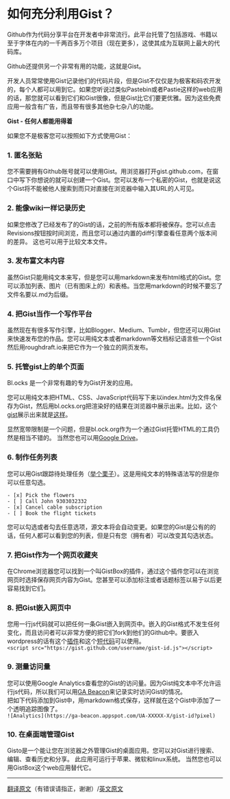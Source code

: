 # 如何充分利用Gist？
Github作为代码分享平台在开发者中非常流行。此平台托管了包括游戏、书籍以至于字体在内的一千两百多万个项目（现在更多），这使其成为互联网上最大的代码库。  

Github还提供另一个非常有用的功能，这就是Gist。  

开发人员常常使用Gist记录他们的代码片段，但是Gist不仅仅是为极客和码农开发的，每个人都可以用到它。如果您听说过类似Pastebin或者Pastie这样的web应用的话，那您就可以看到它们和Gist很像，但是Gist比它们要更优雅。因为这些免费应用一般含有广告，而且带有很多其他杂七杂八的功能。  

**Gist - 任何人都能用得着**  

如果您不是极客您可以按照如下方式使用Gist：  

### 1. 匿名张贴  
您不需要拥有Github账号就可以使用Gist。用浏览器打开gist.github.com，在窗口中写下你想说的就可以创建一个Gist。您可以发布一个私密的Gist，也就是说这个Gist将不能被他人搜索到而只对直接在浏览器中输入其URL的人可见。    

### 2. 能像wiki一样记录历史  
如果您修改了已经发布了的Gist的话，之前的所有版本都将被保存。您可以点击Revisions按钮按时间浏览，而且您可以通过内置的diff引擎查看任意两个版本间的差异。 这也可以用于比较文本文件。  

### 3. 发布富文本内容  
虽然Gist只能用纯文本来写，但是您可以用markdown来发布html格式的Gist。您可以添加列表、图片（已有图床上的）和表格。当您用markdown的时候不要忘了文件名要以.md为后缀。  

### 4. 把Gist当作一个写作平台  
虽然现在有很多写作引擎，比如Blogger、Medium、Tumblr，但您还可以用Gist来快速发布您的作品。您可以用纯文本或者markdown等文档标记语言些一个Gist然后用roughdraft.io来把它作为一个独立的网页发布。

### 5. 托管gist上的单个页面
Bl.ocks 是一个非常有趣的专为Gist开发的应用。  

您可以用纯文本把HTML、CSS、JavaScript代码写下来以index.html为文件名保存为Gist，然后用bl.ocks.org把渲染好的结果在浏览器中展示出来。比如，这个[gist](https://gist.github.com/labnol/122d4de95c6a127b1c9b)展示出来就是[这样](http://bl.ocks.org/labnol/raw/122d4de95c6a127b1c9b/)。  

显然宽带限制是一个问题，但是bl.ock.org作为一个通过Gist托管HTML的工具仍然是相当不错的。 当然您也可以用[Google Drive](http://www.labnol.org/internet/host-website-on-google-drive/28178/)。    

### 6. 制作任务列表
您可以用Gist跟踪待处理任务（[举个栗子](https://gist.github.com/labnol/8e1cdf64cd7b0c1a811e)）。这是用纯文本的特殊语法写的但是你可以任意勾选。  
```
- [x] Pick the flowers
- [ ] Call John 9303032332 
- [x] Cancel cable subscription
- [ ] Book the flight tickets  
```
您可以勾选或者勾去任意选项，源文本将会自动变更。如果您的Gist是公有的的话，任何人都可以看到您的列表，但是只有您（拥有者）可以改变其勾选状态。  

### 7. 把Gist作为一个网页收藏夹  
在Chrome浏览器您可以找到一个叫GistBox的插件，通过这个插件您可以在浏览网页时选择保存网页内容为Gist。您甚至可以添加标注或者话题标签以易于以后更容易找到它们。  

### 8. 把Gist嵌入网页中  
您用一行js代码就可以把任何一条Gist嵌入到网页中。嵌入的Gist格式不发生任何变化，而且访问者可以非常方便的把它们fork到他们的Github中。要嵌入wordpress的话有这个[插件](http://wordpress.org/plugins/oembed-gist/)和这个[短代码](http://en.support.wordpress.com/gist/)可以使用。  
` <script src="https://gist.github.com/username/gist-id.js"></script> `   
 
### 9. 测量访问量  
您可以使用Google Analytics查看您的Gist的访问量。因为Gist纯文本中不允许运行js代码，所以我们可以用[GA Beacon](https://github.com/igrigorik/ga-beacon)来记录实时访问Gist的情况。  
把如下代码添加到Gist中，用markdown格式保存，这样就在这个Gist中添加了一个透明追踪图像了。  
 `![Analytics](https://ga-beacon.appspot.com/UA-XXXXX-X/gist-id?pixel) `   

### 10. 在桌面端管理Gist
Gisto是一个能让您在浏览器之外管理Gist的桌面应用。您可以对Gist进行搜索、编辑、查看历史和分享。 此应用可运行于苹果、微软和linux系统。 当然您也可以用GistBox这个web应用替代它。  

- - - - - - 
[翻译原文](https://github.com/eduOSS/Translations/edit/master/%E5%A6%82%E4%BD%95%E9%AB%98%E6%95%88%E5%88%A9%E7%94%A8gist.md)（有错误请指正，谢谢）/[英文原文](http://www.labnol.org/internet/github-gist-tutorial/28499/)
